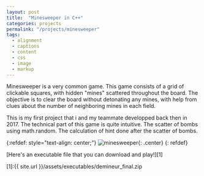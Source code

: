 ```yaml
---
layout: post
title:  "Minesweeper in C++"
categories: projects
permalink: "/projects/minesweeper"
tags:
  - alignment
  - captions
  - content
  - css
  - image
  - markup
---
```

Minesweeper is a very common game. This game consists of a grid of clickable squares, with hidden "mines" scattered throughout the board. The objective is to clear the board without detonating any mines, with help from clues about the number of neighboring mines in each field.

This is my first project that i and my teammate developped back then in 2017. The technical part of this game is quite intuitive. The scatter of bombs using math.random. The calculation of hint done after the scatter of bombs. 

{:refdef: style="text-align: center;"}
![minesweeper](/mypage//assets/images/minesweeper.jpg){: .center}
{: refdef}

[Here's an executable file that you can download and play!][1]

[1]:{{ site.url }}/assets/executables/demineur_final.zip
